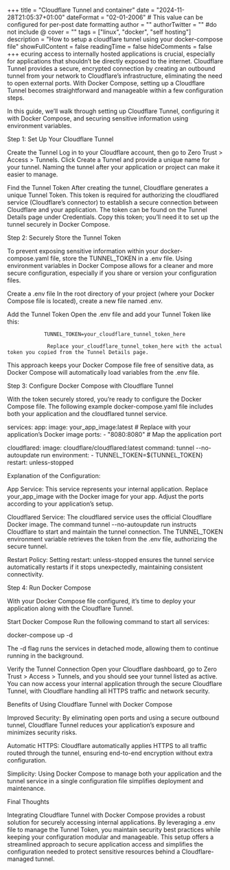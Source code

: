 +++
title = "Cloudflare Tunnel and container"
date = "2024-11-28T21:05:37+01:00"
dateFormat = "02-01-2006" # This value can be configured for per-post date formatting
author = ""
authorTwitter = "" #do not include @
cover = ""
tags = ["linux", "docker", "self hosting"]
description = "How to setup a cloudflare tunnel using your docker-compose file"
showFullContent = false
readingTime = false
hideComments = false
+++
ecuring access to internally hosted applications is crucial, especially for applications that shouldn’t be directly exposed to the internet. Cloudflare Tunnel provides a secure, encrypted connection by creating an outbound tunnel from your network to Cloudflare’s infrastructure, eliminating the need to open external ports. With Docker Compose, setting up a Cloudflare Tunnel becomes straightforward and manageable within a few configuration steps.

In this guide, we’ll walk through setting up Cloudflare Tunnel, configuring it with Docker Compose, and securing sensitive information using environment variables.

Step 1: Set Up Your Cloudflare Tunnel

Create the Tunnel
Log in to your Cloudflare account, then go to Zero Trust > Access > Tunnels.
Click Create a Tunnel and provide a unique name for your tunnel. Naming the tunnel after your application or project can make it easier to manage.

Find the Tunnel Token
After creating the tunnel, Cloudflare generates a unique Tunnel Token. This token is required for authorizing the cloudflared service (Cloudflare’s connector) to establish a secure connection between Cloudflare and your application.
The token can be found on the Tunnel Details page under Credentials. Copy this token; you’ll need it to set up the tunnel securely in Docker Compose.

Step 2: Securely Store the Tunnel Token

To prevent exposing sensitive information within your docker-compose.yaml file, store the TUNNEL_TOKEN in a .env file. Using environment variables in Docker Compose allows for a cleaner and more secure configuration, especially if you share or version your configuration files.

Create a .env file
In the root directory of your project (where your Docker Compose file is located), create a new file named .env.

Add the Tunnel Token
Open the .env file and add your Tunnel Token like this:

                TUNNEL_TOKEN=your_cloudflare_tunnel_token_here

                 Replace your_cloudflare_tunnel_token_here with the actual token you copied from the Tunnel Details page.

This approach keeps your Docker Compose file free of sensitive data, as Docker Compose will automatically load variables from the .env file.

Step 3: Configure Docker Compose with Cloudflare Tunnel

With the token securely stored, you’re ready to configure the Docker Compose file. The following example docker-compose.yaml file includes both your application and the cloudflared tunnel service.

services:
  app:
    image: your_app_image:latest  # Replace with your application’s Docker image
    ports:
      - "8080:8080"  # Map the application port

  cloudflared:
    image: cloudflare/cloudflared:latest
    command: tunnel --no-autoupdate run
    environment:
      - TUNNEL_TOKEN=${TUNNEL_TOKEN}
    restart: unless-stopped

Explanation of the Configuration:

App Service: This service represents your internal application. Replace your_app_image with the Docker image for your app. Adjust the ports according to your application’s setup.

Cloudflared Service: The cloudflared service uses the official Cloudflare Docker image. The command tunnel --no-autoupdate run instructs Cloudflare to start and maintain the tunnel connection. The TUNNEL_TOKEN environment variable retrieves the token from the .env file, authorizing the secure tunnel.

Restart Policy: Setting restart: unless-stopped ensures the tunnel service automatically restarts if it stops unexpectedly, maintaining consistent connectivity.

Step 4: Run Docker Compose

With your Docker Compose file configured, it’s time to deploy your application along with the Cloudflare Tunnel.

Start Docker Compose
Run the following command to start all services:

docker-compose up -d

The -d flag runs the services in detached mode, allowing them to continue running in the background.

Verify the Tunnel Connection
Open your Cloudflare dashboard, go to Zero Trust > Access > Tunnels, and you should see your tunnel listed as active.
You can now access your internal application through the secure Cloudflare Tunnel, with Cloudflare handling all HTTPS traffic and network security.

Benefits of Using Cloudflare Tunnel with Docker Compose

Improved Security: By eliminating open ports and using a secure outbound tunnel, Cloudflare Tunnel reduces your application’s exposure and minimizes security risks.

Automatic HTTPS: Cloudflare automatically applies HTTPS to all traffic routed through the tunnel, ensuring end-to-end encryption without extra configuration.

Simplicity: Using Docker Compose to manage both your application and the tunnel service in a single configuration file simplifies deployment and maintenance.

Final Thoughts

Integrating Cloudflare Tunnel with Docker Compose provides a robust solution for securely accessing internal applications. By leveraging a .env file to manage the Tunnel Token, you maintain security best practices while keeping your configuration modular and manageable. This setup offers a streamlined approach to secure application access and simplifies the configuration needed to protect sensitive resources behind a Cloudflare-managed tunnel.
